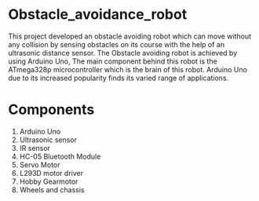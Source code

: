 # Obstacle_avoidance_robot

This project developed an obstacle avoiding robot
which can move without any collision by sensing obstacles on its
course with the help of an ultrasonic distance sensor. The Obstacle
avoiding robot is achieved by using Arduino Uno, The main
component behind this robot is the ATmega328p microcontroller which
is the brain of this robot. Arduino Uno due to its increased popularity
finds its varied range of applications.

# Components

1. Arduino Uno
2. Ultrasonic sensor
3. IR sensor
4. HC-05 Bluetooth Module
5. Servo Motor
6. L293D motor driver
7. Hobby Gearmotor
8. Wheels and chassis
